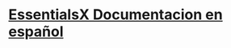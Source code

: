 # [EssentialsX Documentacion en español](https://github.com/Shalitax/EssentialsX-Documentation-Esp/wiki)
